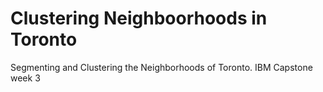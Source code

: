 # Clustering Neighboorhoods in Toronto
Segmenting and Clustering the Neighborhoods of Toronto. IBM Capstone week 3
